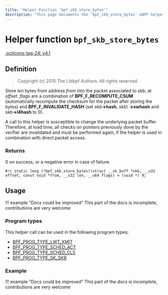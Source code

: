 ```yaml
---
title: "Helper Function 'bpf_skb_store_bytes'"
description: "This page documents the 'bpf_skb_store_bytes' eBPF helper function, including its defintion, usage, program types that can use it, and examples."
---
```

# Helper function `bpf_skb_store_bytes`

<!-- [FEATURE_TAG](bpf_skb_store_bytes) -->
[:octicons-tag-24: v4.1](https://github.com/torvalds/linux/commit/608cd71a9c7c9db76e78a792c5a4101e12fea43f)
<!-- [/FEATURE_TAG] -->

## Definition

> Copyright (c) 2015 The Libbpf Authors. All rights reserved.


<!-- [HELPER_FUNC_DEF] -->
Store _len_ bytes from address _from_ into the packet associated to _skb_, at _offset_. _flags_ are a combination of **BPF_F_RECOMPUTE_CSUM** (automatically recompute the checksum for the packet after storing the bytes) and **BPF_F_INVALIDATE_HASH** (set _skb_**->hash**, _skb_\ **->swhash** and _skb_**->l4hash** to 0).

A call to this helper is susceptible to change the underlying packet buffer. Therefore, at load time, all checks on pointers previously done by the verifier are invalidated and must be performed again, if the helper is used in combination with direct packet access.

### Returns

0 on success, or a negative error in case of failure.

`#!c static long (*bpf_skb_store_bytes)(struct __sk_buff *skb, __u32 offset, const void *from, __u32 len, __u64 flags) = (void *) 9;`
<!-- [/HELPER_FUNC_DEF] -->

## Usage

!!! example "Docs could be improved"
    This part of the docs is incomplete, contributions are very welcome

### Program types

This helper call can be used in the following program types:

<!-- DO NOT EDIT MANUALLY -->
<!-- [HELPER_FUNC_PROG_REF] -->
 * [BPF_PROG_TYPE_LWT_XMIT](../program-type/BPF_PROG_TYPE_LWT_XMIT.md)
 * [BPF_PROG_TYPE_SCHED_ACT](../program-type/BPF_PROG_TYPE_SCHED_ACT.md)
 * [BPF_PROG_TYPE_SCHED_CLS](../program-type/BPF_PROG_TYPE_SCHED_CLS.md)
 * [BPF_PROG_TYPE_SK_SKB](../program-type/BPF_PROG_TYPE_SK_SKB.md)
<!-- [/HELPER_FUNC_PROG_REF] -->

### Example

!!! example "Docs could be improved"
    This part of the docs is incomplete, contributions are very welcome
